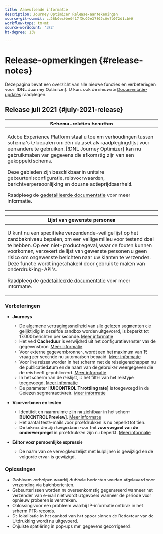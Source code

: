 ```yaml
---
title: Aanvullende informatie
description: Journey Optimizer Release-aantekeningen
source-git-commit: cd38b6ec9be0417f5c65e37805c0e7b072d1cb96
workflow-type: tm+mt
source-wordcount: '372'
ht-degree: 13%

---
```



# Release-opmerkingen {#release-notes}

Deze pagina bevat een overzicht van alle nieuwe functies en verbeteringen voor [!DNL Journey Optimizer]. U kunt ook de nieuwste [Documentatie-updates](documentation-updates.md) raadplegen.

## Release juli 2021 {#july-2021-release}

<table>
<thead>
<tr>
<th><strong>Schema-relaties benutten</strong><br/></th>
</tr>
</thead>
<tbody>
<tr>
<td>
<p>Adobe Experience Platform staat u toe om verhoudingen tussen schema's te bepalen om één dataset als raadplegingslijst voor een andere te gebruiken. [!DNL Journey Optimizer] kan nu gebruikmaken van gegevens die afkomstig zijn van een gekoppeld schema.</p>
<p>Deze gebieden zijn beschikbaar in unitaire gebeurtenisconfiguratie, reisvoorwaarden, berichtverpersoonlijking en douane actieprijdbaarheid.</p>
<p>Raadpleeg de <a href="event/experience-event-schema.md#leverage_schema_relationships">gedetailleerde documentatie</a> voor meer informatie.</p>
</td>
</tr>
</tbody>
</table>

<table>
<thead>
<tr>
<th><strong>Lijst van gewenste personen</strong><br/></th>
</tr>
</thead>
<tbody>
<tr>
<td>
<p>U kunt nu een specifieke verzendende-veilige lijst op het zandbakniveau bepalen, om een veilige milieu voor testend doel te hebben. Op een niet-productiegeval, waar de fouten kunnen voorkomen, verzekert de lijst van gewenste personen u geen risico om ongewenste berichten naar uw klanten te verzenden. Deze functie wordt ingeschakeld door gebruik te maken van onderdrukking-API's.</p>
<p>Raadpleeg de <a href="allow-list.md">gedetailleerde documentatie</a> voor meer informatie.</p>
</td>
</tr>
</tbody>
</table>

### Verbeteringen

* **Journeys**
   * De algemene vertragingssnelheid van alle gelezen segmenten die gelijktijdig in dezelfde sandbox worden uitgevoerd, is beperkt tot 17.000 berichten per seconde. [Meer informatie](building-journeys/read-segment.md#configuring-segment-trigger-activity)
   * Het veld **Cacheduur** is verwijderd uit het configuratievenster van de gegevensbron. [Meer informatie](datasource/about-data-sources.md)
   * Voor externe gegevensbronnen, wordt een het maximum van 15 vraag per seconde nu automatisch bepaald. [Meer informatie](configuration/external-systems.md#capping)
   * Voor live reizen worden in het scherm met de reiseigenschappen nu de publicatiedatum en de naam van de gebruiker weergegeven die de reis heeft gepubliceerd. [Meer informatie](building-journeys/journey-gs.md#change-properties)
   * In het scherm van de reislijst, is het filter van het reistype toegevoegd. [Meer informatie](user-interface.md#section_lgm_hpz_pgb)
   * De parameter **[!UICONTROL Throttling rate]** is toegevoegd in de Gelezen segmentactiviteit. [Meer informatie](building-journeys/read-segment.md#configuring-segment-trigger-activity)

* **Voorvertonen en testen**
   * Identiteit en naamruimte zijn nu zichtbaar in het scherm **[!UICONTROL Preview]**. [Meer informatie](preview.md#preview-your-messages)
   * Het aantal teste-mails voor proefdrukken is nu beperkt tot tien.
   * De tekens die zijn toegestaan voor het **voorvoegsel van de onderwerpregel** in proefdrukken zijn nu beperkt. [Meer informatie](preview.md#send-proofs)

* **Editor voor persoonlijke expressie**
   * De naam van de vervolgkeuzelijst met hulplijnen is gewijzigd en de volgorde ervan is gewijzigd.

### Oplossingen

* Probleem verholpen waarbij dubbele berichten werden afgeleverd voor verzending via batchberichten.
* Gebeurtenissen worden nu overeenkomstig gegenereerd wanneer het verzenden van e-mail niet wordt uitgevoerd wanneer de periode voor opnieuw proberen is verstreken.
* Oplossing voor een probleem waarbij IP-informatie ontbrak in het scherm PTR-records.
* De lokalisatie in het aanbod van het spoor binnen de Redacteur van de Uitdrukking wordt nu uitgevoerd.
* Onjuiste spatiëring in pop-ups met gegevens gecorrigeerd.

